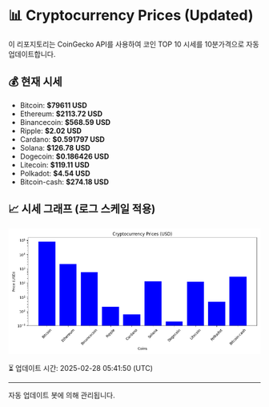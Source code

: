 
# 📊 Cryptocurrency Prices (Updated)

이 리포지토리는 CoinGecko API를 사용하여 코인 TOP 10 시세를 10분가격으로 자동 업데이트합니다.

## 💰 현재 시세
- Bitcoin: **$79611 USD**
- Ethereum: **$2113.72 USD**
- Binancecoin: **$568.59 USD**
- Ripple: **$2.02 USD**
- Cardano: **$0.591797 USD**
- Solana: **$126.78 USD**
- Dogecoin: **$0.186426 USD**
- Litecoin: **$119.11 USD**
- Polkadot: **$4.54 USD**
- Bitcoin-cash: **$274.18 USD**

## 📈 시세 그래프 (로그 스케일 적용)
![Crypto Prices](crypto_prices.png)

⏳ 업데이트 시간: 2025-02-28 05:41:50 (UTC)

---
자동 업데이트 봇에 의해 관리됩니다.
